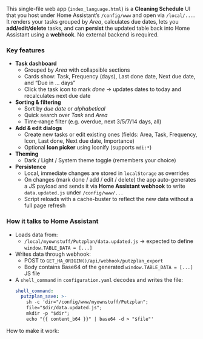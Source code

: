 This single-file web app (`index_language.html`) is a **Cleaning Schedule** UI that you host under Home Assistant’s `/config/www` and open via `/local/...`. It renders your tasks grouped by *Area*, calculates due dates, lets you **add/edit/delete** tasks, and can **persist** the updated table back into Home Assistant using a **webhook**. No external backend is required.

### Key features
- **Task dashboard**
  - Grouped by *Area* with collapsible sections
  - Cards show: Task, Frequency (days), Last done date, Next due date, and “Due in … days”
  - Click the task icon to mark *done* → updates dates to today and recalculates next due date
- **Sorting & filtering**
  - Sort by *due date* or *alphabetical*
  - Quick search over *Task* and *Area*
  - Time-range filter (e.g. overdue, next 3/5/7/14 days, all)
- **Add & edit dialogs**
  - Create new tasks or edit existing ones (fields: Area, Task, Frequency, Icon, Last done, Next due date, Importance)
  - Optional **Icon picker** using Iconify (supports `mdi:*`)
- **Theming**
  - Dark / Light / System theme toggle (remembers your choice)
- **Persistence**
  - Local, immediate changes are stored in `localStorage` as overrides
  - On changes (mark done / add / edit / delete) the app auto-generates a JS payload and sends it via **Home Assistant webhook** to write `data.updated.js` under `/config/www/...`
  - Script reloads with a cache-buster to reflect the new data without a full page refresh

### How it talks to Home Assistant
- Loads data from:
  - `/local/myownstuff/Putzplan/data.updated.js` → expected to define `window.TABLE_DATA = [...]`
- Writes data through webhook:
  - POST to `GET_HA_ORIGIN()/api/webhook/putzplan_export`
  - Body contains Base64 of the generated `window.TABLE_DATA = [...]` JS file
- A `shell_command` in `configuration.yaml` decodes and writes the file:
  ```yaml
  shell_command:
    putzplan_save: >-
      sh -c 'dir="/config/www/myownstuff/Putzplan";
      file="$dir/data.updated.js";
      mkdir -p "$dir";
      echo "{{ content_b64 }}" | base64 -d > "$file"'


How to make it work:

